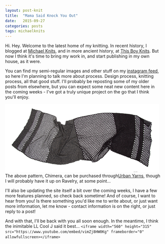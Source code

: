 ```yaml
---
layout: post-knit
title:  "Mama Said Knock You Out"
date:   2015-09-27
categories: posts
tags: michaelknits
---
```


Hi. Hey. Welcome to the latest home of my knitting. In recent history, I blogged at [Michael Knits](http://michaelknits.blogspot.com), and in more ancient history, at [This Boy Knits](http://thisboyknits.blogspot.com). But now I think it's time to bring my work in, and start publishing in my own house, as it were.

You can find my semi-regular images and other stuff on my [instagram feed](http://instagram.com/mywynne), so here I'm planning to talk more about process. Design process, knitting process, all that good stuff. I'll probably be reposting some of my older posts from elsewhere, but you can expect some neat new content here in the coming weeks - I've got a truly unique project on the go that I think you'll enjoy.

![ChimeraGitHub Logo](/blogimages/2015-09-27/chimera-resized-500.png)
The above pattern, Chimera, can be purchased through[Urban Yarns](http://www.urbanyarns.com/search.php?search_query=chimera), though I will probably have it up on Ravelry, at some point...

I'll also be updating the site itself a bit over the coming weeks, I have a few more features planned, so check back sometime!
And of course, I want to hear from you! Is there something you'd like me to write about, or just want more information, let me know - contact information is on the right, or just reply to a post!

And with that, I'll be back with you all soon enough. In the meantime, I think the inimitable LL Cool J said it best...
`<iframe width="560" height="315" src="https://www.youtube.com/embed/vimZj8HW0Kg" frameborder="0" allowfullscreen></iframe>`